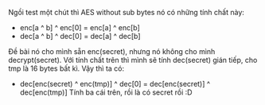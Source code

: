 Ngồi test một chút thì AES without sub bytes nó có những tính chất này:
- enc[a ^ b] ^ enc[0] = enc[a] ^ enc[b]
- dec[a ^ b] ^ dec[0] = dec[a] ^ dec[b]

Đề bài nó cho mình sẵn enc(secret), nhưng nó không cho mình decrypt(secret). 
Với tính chất trên thì mình sẽ tính dec(secret) gián tiếp, cho tmp là 16 bytes bất kì.
Vậy thì ta có:
- dec[enc(secret) ^ enc(tmp)] ^ dec[0] = dec[enc(secret)] ^ dec[enc(tmp)] 
Tính ba cái trên, rồi là có secret rồi :D 
